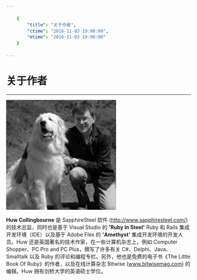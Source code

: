 ```yaml
---

	{
		"title": "关于作者",
		"ctime": "2016-11-03 19:00:00",
		"mtime": "2016-11-03 19:00:00"
	}

---
```


# 关于作者

***

<div class="text-center mb-3">
	<img class="d-inline-block" width="300" height="300" src="./images/author.png" />
</div>

**Huw Collingbourne** 是 SapphireSteel 软件 (http://www.sapphiresteel.com/) 的技术总监，同时也是基于 Visual Studio 的 **'Ruby In Steel'** Ruby 和 Rails 集成开发环境（IDE）以及基于 Adobe Flex 的 **'Amethyst'** 集成开发环境的开发人员。Huw 还是英国著名的技术作家，在一些计算机杂志上，例如 Computer Shopper、PC Pro and PC Plus，撰写了许多有关 C#、Delphi、Java、Smalltalk 以及 Ruby 的评论和编程专栏。另外，他也是免费的电子书《The Little Book Of Ruby》的作者，以及在线计算杂志 Bitwise (www.bitwisemag.com) 的编辑。Huw 拥有剑桥大学的英语硕士学位。